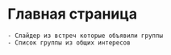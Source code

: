 # Главная страница 
    - Слайдер из встреч которые объявили группы 
    - Список группы из общих интересов